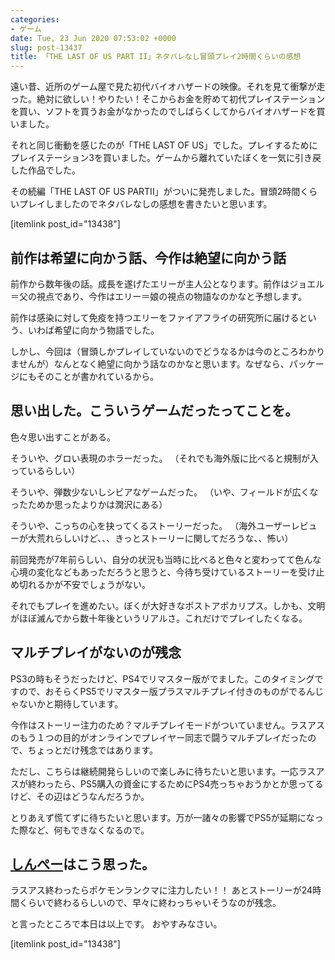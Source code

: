 ```yaml
---
categories:
- ゲーム
date: Tue, 23 Jun 2020 07:53:02 +0000
slug: post-13437
title: 「THE LAST OF US PART II」ネタバレなし冒頭プレイ2時間くらいの感想
---
```


遠い昔、近所のゲーム屋で見た初代バイオハザードの映像。それを見て衝撃が走った。絶対に欲しい！やりたい！そこからお金を貯めて初代プレイステーションを買い、ソフトを買うお金がなかったのでしばらくしてからバイオハザードを買いました。

それと同じ衝動を感じたのが「THE LAST OF US」でした。プレイするためにプレイステーション3を買いました。ゲームから離れていたぼくを一気に引き戻した作品でした。

その続編「THE LAST OF US PARTII」がついに発売しました。冒頭2時間くらいプレイしましたのでネタバレなしの感想を書きたいと思います。

[itemlink post_id="13438"]

<h2>前作は希望に向かう話、今作は絶望に向かう話</h2>
前作から数年後の話。成長を遂げたエリーが主人公となります。前作はジョエル＝父の視点であり、今作はエリー＝娘の視点の物語なのかなと予想します。

前作は感染に対して免疫を持つエリーをファイアフライの研究所に届けるという、いわば希望に向かう物語でした。

しかし、今回は（冒頭しかプレイしていないのでどうなるかは今のところわかりませんが）なんとなく絶望に向かう話なのかなと思います。なぜなら、パッケージにもそのことが書かれているから。

<h2>思い出した。こういうゲームだったってことを。</h2>
色々思い出すことがある。

そういや、グロい表現のホラーだった。
（それでも海外版に比べると規制が入っているらしい）

そういや、弾数少ないしシビアなゲームだった。
（いや、フィールドが広くなったためか思ったよりかは潤沢にある）

そういや、こっちの心を抉ってくるストーリーだった。
（海外ユーザーレビューが大荒れらしいけど、、、きっとストーリーに関してだろうな、、怖い）

前回発売が7年前らしい、自分の状況も当時に比べると色々と変わってて色んな心境の変化などもあっただろうと思うと、今待ち受けているストーリーを受け止め切れるかが不安でしょうがない。

それでもプレイを進めたい。ぼくが大好きなポストアポカリプス。しかも、文明がほぼ滅んでから数十年後というリアルさ。これだけでプレイしたくなる。

<h2>マルチプレイがないのが残念</h2>
PS3の時もそうだったけど、PS4でリマスター版がでました。このタイミングですので、おそらくPS5でリマスター版プラスマルチプレイ付きのものがでるんじゃないかと期待しています。

今作はストーリー注力のため？マルチプレイモードがついていません。ラスアスのもう１つの目的がオンラインでプレイヤー同志で闘うマルチプレイだったので、ちょっとだけ残念ではあります。

ただし、こちらは継続開発らしいので楽しみに待ちたいと思います。一応ラスアスが終わったら、PS5購入の資金にするためにPS4売っちゃおうかとか思ってるけど、その辺はどうなんだろうか。

とりあえず慌てずに待ちたいと思います。万が一諸々の影響でPS5が延期になった際など、何もできなくなるので。

<h2><a href="https://twitter.com/s_s_p_y">しんぺー</a>はこう思った。</h2>
ラスアス終わったらポケモンランクマに注力したい！！
あとストーリーが24時間くらいで終わるらしいので、早々に終わっちゃいそうなのが残念。

と言ったところで本日は以上です。
おやすみなさい。

[itemlink post_id="13438"]